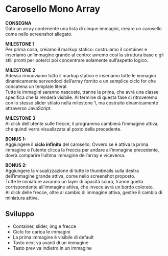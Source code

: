 Carosello Mono Array
===
**CONSEGNA**  
Dato un array contenente una lista di cinque immagini, creare un carosello come nello screenshot allegato.

**MILESTONE 1**  
Per prima cosa, creiamo il markup statico: costruiamo il container e inseriamo un’immagine grande al centro: avremo così la struttura base e gli stili pronti per poterci poi concentrare solamente sull’aspetto logico.  

**MILESTONE 2**  
Adesso rimuoviamo tutto il markup statico e inseriamo tutte le immagini dinamicamente servendoci dell’array fornito e un semplice ciclo for che concatena un template literal.  
Tutte le immagini saranno nascoste, tranne la prima, che avrà una classe specifica che la renderà visibile.
Al termine di questa fase ci ritroveremo con lo stesso slider stilato nella milestone 1, ma costruito dinamicamente attraverso JavaScript.  

**MILESTONE 3**  
Al click dell’utente sulle frecce, il programma cambierà l’immagine attiva, che quindi verrà visualizzata al posto della precedente.  

**BONUS 1:**  
Aggiungere il **ciclo infinito** del carosello. Ovvero se è attiva la prima immagine e l’utente clicca la freccia per andare all’immagine precedente, dovrà comparire l’ultima immagine dell’array e viceversa.  

**BONUS 2:**  
Aggiungere la visualizzazione di tutte le thumbnails sulla destra dell’immagine grande attiva, come nello screenshot proposto.  
Tutte le miniature avranno un layer di opacità scura, tranne quella corrispondente all’immagine attiva, che invece avrà un bordo colorato.  
Al click delle frecce, oltre al cambio di immagine attiva, gestire il cambio di miniatura attiva.


## Sviluppo

- Container, slider, img e frecce
- Ciclo for carica le immagini
- La prima immagine è visibile di default
- Tasto next va avanti di un immagine
- Tasto prev va indietro in un immagine